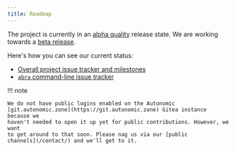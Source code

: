 ```yaml
---
title: Roadmap
---
```


The project is currently in an [alpha quality](https://en.wikipedia.org/wiki/Software_release_life_cycle#Alpha) release state. We are working towards a [beta release](https://en.wikipedia.org/wiki/Software_release_life_cycle#Beta).

Here's how you can see our current status:

- [Overall project issue tracker and milestones](https://git.autonomic.zone/coop-cloud/organising/issues)
- [`abra` command-line issue tracker](https://git.autonomic.zone/coop-cloud/abra/issues)

!!! note

    We do not have public logins enabled on the Autonomic
    [git.autonomic.zone](https://git.autonomic.zone) Gitea instance because we
    haven't needed to open it up yet for public contributions. However, we want
    to get around to that soon. Please nag us via our [public
    channels](/contact/) and we'll get to it.
